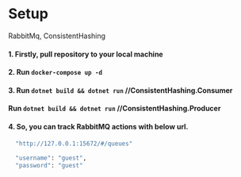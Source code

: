 # Setup
RabbitMq, ConsistentHashing

#### 1. Firstly, pull repository to your local machine

#### 2. Run `docker-compose up -d`

#### 3. Run `dotnet build && dotnet run` //ConsistentHashing.Consumer

####    Run `dotnet build && dotnet run` //ConsistentHashing.Producer

#### 4. So, you can track RabbitMQ actions with below url.

```bash
  "http://127.0.0.1:15672/#/queues"
    
  "username": "guest",
  "password": "guest"
```
    
  

